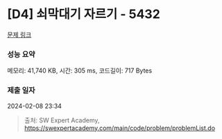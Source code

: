 # [D4] 쇠막대기 자르기 - 5432 

[문제 링크](https://swexpertacademy.com/main/code/problem/problemDetail.do?contestProbId=AWVl47b6DGMDFAXm) 

### 성능 요약

메모리: 41,740 KB, 시간: 305 ms, 코드길이: 717 Bytes

### 제출 일자

2024-02-08 23:34



> 출처: SW Expert Academy, https://swexpertacademy.com/main/code/problem/problemList.do